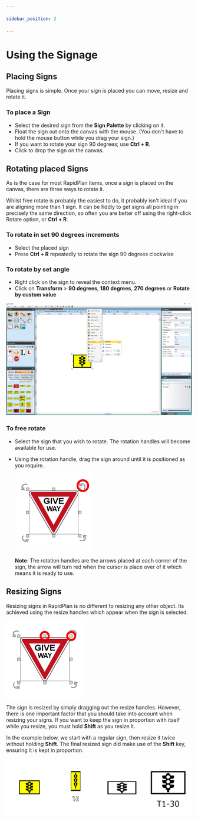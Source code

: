 ```yaml
---

sidebar_position: 2

---
```

# Using the Signage

## Placing Signs

Placing signs is simple. Once your sign is placed you can move, resize and rotate it.

### To place a Sign

- Select the desired sign from the **Sign Palette** by clicking on it.
- Float the sign out onto the canvas with the mouse. (You don't have to hold the mouse button
while you drag your sign.)
- If you want to rotate your sign 90 degrees; use **Ctrl + R**.
- Click to drop the sign on the canvas.

## Rotating placed Signs

As is the case for most RapidPlan items, once a sign is placed on the canvas, there are three ways to rotate it.

Whilst free rotate is probably the easiest to do, it probably isn't ideal if you are aligning more than 1 sign. It
can be fiddly to get signs all pointing in precisely the same direction, so often you are better off using the
right-click Rotate option, or **Ctrl + R**.

### To rotate in set 90 degrees increments

- Select the placed sign
- Press **Ctrl + R** repeatedly to rotate the sign 90 degrees clockwise

### To rotate by set angle

- Right click on the sign to reveal the context menu.
- Click on **Transform** >  **90 degrees**, **180 degrees**, **270 degrees** or **Rotate by custom value**

![Rotate_90_Degrees_Sign_from_Context_Menu](./assets/Rotate_90_Degrees_Sign_from_Context_Menu.png)

### To free rotate

- Select the sign that you wish to rotate. The rotation handles will become available for use.
- Using the rotation handle, drag the sign around until it is positioned as you require.

    ![Rotation_Handles](./assets/Rotation_Handles.png)

    **Note**: The rotation handles are the arrows placed at each corner of the sign, the arrow will turn red when the cursor is place over of it which means it is ready to use.

## Resizing Signs

Resizing signs in RapidPlan is no different to resizing any other object. Its achieved using the resize handles which appear when the sign is selected.

![Resize_Handles](./assets/Resize_Handles.png)

The sign is resized by simply dragging out the resize handles. However, there is one important factor that you should take into account when resizing your signs. If you want to keep the sign in proportion with itself while you resize, you must hold **Shift** as you resize it.

In the example below, we start with a regular sign, then resize it twice without holding **Shift**. The final resized sign did make use of the **Shift** key, ensuring it is kept in proportion.

![Only_the_one_on_the_far_right_was_resized_whilst_holding_the_shift_key,_keeping_it_in_proportion](./assets/Only_the_one_on_the_far_right_was_resized_whilst_holding_the_shift_key,_keeping_it_in_proportion.png)
